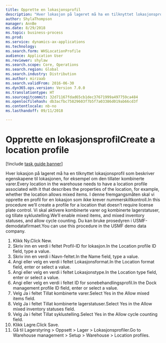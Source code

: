 ```yaml
--- 
title: Opprette en lokasjonsprofil
description: "Hver lokasjon på lageret må ha en tilknyttet lokasjonsprofil som beskriver egenskapene til lokasjonen, for eksempel om den tillater kombinerte varer."
author: ShylaThompson
manager: AnnBe
ms.date: 8/29/2018
ms.topic: business-process
ms.prod: 
ms.service: dynamics-ax-applications
ms.technology: 
ms.search.form: WHSLocationProfile
audience: Application User
ms.reviewer: shylaw
ms.search.scope: Core, Operations
ms.search.region: Global
ms.search.industry: Distribution
ms.author: mirzaab
ms.search.validFrom: 2016-06-30
ms.dyn365.ops.version: Version 7.0.0
ms.translationtype: HT
ms.sourcegitcommit: 32d71167fdad65cb1dec37671999a497759ca484
ms.openlocfilehash: db3acfbc75829603f7b5f7a03386d019ab66cd3f
ms.contentlocale: nb-no
ms.lasthandoff: 09/11/2018

---
```

# <a name="create-a-location-profile"></a><span data-ttu-id="1b9b9-103">Opprette en lokasjonsprofil</span><span class="sxs-lookup"><span data-stu-id="1b9b9-103">Create a location profile</span></span>

[!include [task guide banner](../../includes/task-guide-banner.md)]

<span data-ttu-id="1b9b9-104">Hver lokasjon på lageret må ha en tilknyttet lokasjonsprofil som beskriver egenskapene til lokasjonen, for eksempel om den tillater kombinerte varer.</span><span class="sxs-lookup"><span data-stu-id="1b9b9-104">Every location in the warehouse needs to have a location profile associated with it that describes the properties of the location, for example, whether the location allows mixed items.</span></span> <span data-ttu-id="1b9b9-105">I denne fremgangsmåten skal vi opprette en profil for en lokasjon som ikke krever nummerskiltkontroll.</span><span class="sxs-lookup"><span data-stu-id="1b9b9-105">In this procedure we’ll create a profile for a location that doesn’t require license plate control.</span></span> <span data-ttu-id="1b9b9-106">Vi skal aktivere kombinerte varer og kombinerte lagerstatuser, og tillate syklustelling.</span><span class="sxs-lookup"><span data-stu-id="1b9b9-106">We’ll enable mixed items, and mixed inventory statuses, and allow cycle counting.</span></span> <span data-ttu-id="1b9b9-107">Du kan bruke prosedyren i USMF-demodatafirmaet.</span><span class="sxs-lookup"><span data-stu-id="1b9b9-107">You can use this procedure in the USMF demo data company.</span></span>

1. <span data-ttu-id="1b9b9-108">Klikk Ny.</span><span class="sxs-lookup"><span data-stu-id="1b9b9-108">Click New.</span></span>
2. <span data-ttu-id="1b9b9-109">Skriv inn en verdi i feltet Profil-ID for lokasjon.</span><span class="sxs-lookup"><span data-stu-id="1b9b9-109">In the Location profile ID field, type a value.</span></span>
3. <span data-ttu-id="1b9b9-110">Skriv inn en verdi i Navn-feltet.</span><span class="sxs-lookup"><span data-stu-id="1b9b9-110">In the Name field, type a value.</span></span>
4. <span data-ttu-id="1b9b9-111">Angi eller velg en verdi i feltet Lokasjonsformat.</span><span class="sxs-lookup"><span data-stu-id="1b9b9-111">In the Location format field, enter or select a value.</span></span>
5. <span data-ttu-id="1b9b9-112">Angi eller velg en verdi i feltet Lokasjonstype.</span><span class="sxs-lookup"><span data-stu-id="1b9b9-112">In the Location type field, enter or select a value.</span></span>
6. <span data-ttu-id="1b9b9-113">Angi eller velg en verdi i feltet ID for sonebehandlingsprofil.</span><span class="sxs-lookup"><span data-stu-id="1b9b9-113">In the Dock management profile ID field, enter or select a value.</span></span>
7. <span data-ttu-id="1b9b9-114">Velg Ja i feltet Tillat kombinerte varer.</span><span class="sxs-lookup"><span data-stu-id="1b9b9-114">Select Yes in the Allow mixed items field.</span></span>
8. <span data-ttu-id="1b9b9-115">Velg Ja i feltet Tillat kombinerte lagerstatuser.</span><span class="sxs-lookup"><span data-stu-id="1b9b9-115">Select Yes in the Allow mixed  inventory statuses field.</span></span>
9. <span data-ttu-id="1b9b9-116">Velg Ja i feltet Tillat syklustelling.</span><span class="sxs-lookup"><span data-stu-id="1b9b9-116">Select Yes in the Allow cycle counting field.</span></span>
10. <span data-ttu-id="1b9b9-117">Klikk Lagre.</span><span class="sxs-lookup"><span data-stu-id="1b9b9-117">Click Save.</span></span>
11. <span data-ttu-id="1b9b9-118">Gå til Lagerstyring > Oppsett > Lager > Lokasjonsprofiler.</span><span class="sxs-lookup"><span data-stu-id="1b9b9-118">Go to Warehouse management > Setup > Warehouse > Location profiles.</span></span>


